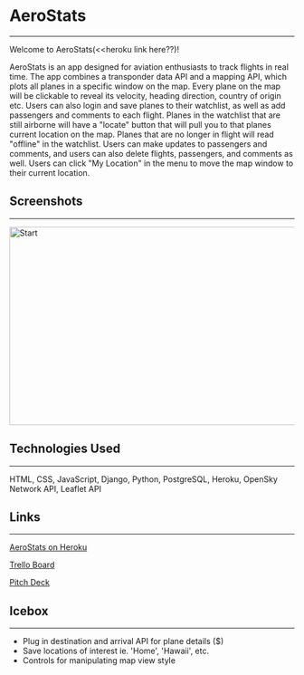 # AeroStats
---------------
Welcome to AeroStats(<<heroku link here??)!   

AeroStats is an app designed for aviation enthusiasts to track flights in real time. The app combines a transponder data API and a mapping API, which plots all planes in a specific window on the map. Every plane on the map will be clickable to reveal its velocity, heading direction, country of origin etc. Users can also login and save planes to their watchlist, as well as add passengers and comments to each flight. Planes in the watchlist that are still airborne will have a "locate" button that will pull you to that planes current location on the map. Planes that are no longer in flight will read "offline" in the watchlist. Users can make updates to passengers and comments, and users can also delete flights, passengers, and comments as well. Users can click "My Location" in the menu to move the map window to their current location.


## Screenshots
---------------
<img alt="Start" src="https://i.imgur.com/cXPBCQ7.jpg" height="350" width="600">

## Technologies Used
---------------
HTML, CSS, JavaScript, Django, Python, PostgreSQL, Heroku, OpenSky Network API, Leaflet API

## Links
---------------
[AeroStats on Heroku](link)  

[Trello Board](https://trello.com/b/ntnm7eLZ/aerostats)  

[Pitch Deck](https://docs.google.com/presentation/d/1OokqjxLIJFpk5QXpnJqZJByC8e2N8ACztbBrAlIK9Tg/edit#slide=id.p)

## Icebox
---------------
* Plug in destination and arrival API for plane details ($)
* Save locations of interest ie. 'Home', 'Hawaii', etc.
* Controls for manipulating map view style

